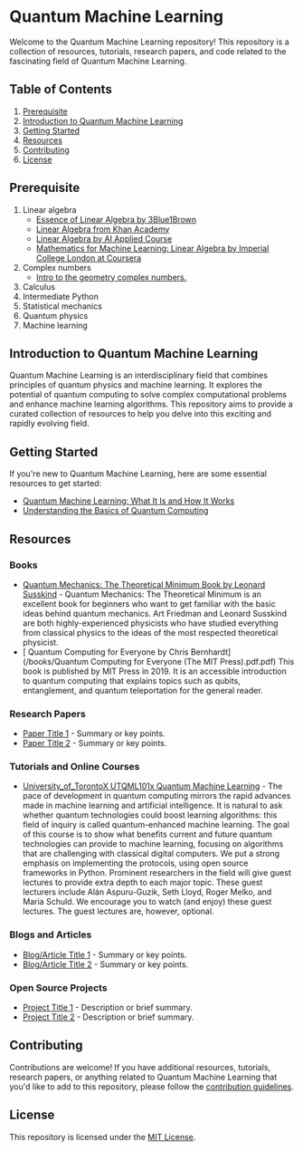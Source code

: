 # Quantum Machine Learning

Welcome to the Quantum Machine Learning repository! This repository is a collection of resources, tutorials, research papers, and code related to the fascinating field of Quantum Machine Learning.
## Table of Contents

1. [Prerequisite](#prerequisite)
2. [Introduction to Quantum Machine Learning](#introduction-to-quantum-machine-learning)
3. [Getting Started](#getting-started)
4. [Resources](#resources)
5. [Contributing](#contributing)
6. [License](#license)


## Prerequisite 

1. Linear algebra
    - [Essence of Linear Algebra by 3Blue1Brown](https://www.youtube.com/playlist?list=PLZHQObOWTQDPD3MizzM2xVFitgF8hE_ab)
    - [Linear Algebra from Khan Academy](https://www.khanacademy.org/math/linear-algebra)
    - [Linear Algebra by AI Applied Course](https://www.appliedaicourse.com/lecture/11/applied-machine-learning-online-course/2829/why-learn-it/0/free-videos)
    - [Mathematics for Machine Learning: Linear Algebra by Imperial College London at Coursera](https://www.coursera.org/learn/linear-algebra-machine-learning)
2. Complex numbers
    - [Intro to the geometry complex numbers.](https://www.youtube.com/watch?v=5PcpBw5Hbwo)
4. Calculus
5. Intermediate Python
6. Statistical mechanics
7. Quantum physics
8. Machine learning



## Introduction to Quantum Machine Learning

Quantum Machine Learning is an interdisciplinary field that combines principles of quantum physics and machine learning. It explores the potential of quantum computing to solve complex computational problems and enhance machine learning algorithms. This repository aims to provide a curated collection of resources to help you delve into this exciting and rapidly evolving field.

## Getting Started

If you're new to Quantum Machine Learning, here are some essential resources to get started:

- [Quantum Machine Learning: What It Is and How It Works](link_to_intro_article)
- [Understanding the Basics of Quantum Computing](link_to_quantum_computing_intro)

## Resources

### Books
- [Quantum Mechanics: The Theoretical Minimum Book by Leonard Susskind](/books/QuaMecTheTheMin.pdf) - Quantum Mechanics: The Theoretical Minimum is an excellent book for beginners who want to get familiar with the basic ideas behind quantum mechanics. Art Friedman and Leonard Susskind are both highly-experienced physicists who have studied everything from classical physics to the ideas of the most respected theoretical physicist.
- [ Quantum Computing for Everyone by Chris Bernhardt](/books/Quantum Computing for Everyone (The MIT Press).pdf.pdf)  This book is published by MIT Press in 2019. It is an accessible introduction to quantum computing that explains topics such as qubits, entanglement, and quantum teleportation for the general reader.


### Research Papers
- [Paper Title 1](link_to_paper1) - Summary or key points.
- [Paper Title 2](link_to_paper2) - Summary or key points.

### Tutorials and Online Courses
- [University_of_TorontoX UTQML101x Quantum Machine Learning](link_to_tutorial1) - The pace of development in quantum computing mirrors the rapid advances made in machine learning and artificial intelligence. It is natural to ask whether quantum technologies could boost learning algorithms: this field of inquiry is called quantum-enhanced machine learning. The goal of this course is to show what benefits current and future quantum technologies can provide to machine learning, focusing on algorithms that are challenging with classical digital computers. We put a strong emphasis on implementing the protocols, using open source frameworks in Python. Prominent researchers in the field will give guest lectures to provide extra depth to each major topic. These guest lecturers include Alán Aspuru-Guzik, Seth Lloyd, Roger Melko, and Maria Schuld. We encourage you to watch (and enjoy) these guest lectures. The guest lectures are, however, optional. 


### Blogs and Articles
- [Blog/Article Title 1](link_to_blog1) - Summary or key points.
- [Blog/Article Title 2](link_to_blog2) - Summary or key points.

### Open Source Projects
- [Project Title 1](link_to_project1) - Description or brief summary.
- [Project Title 2](link_to_project2) - Description or brief summary.

## Contributing

Contributions are welcome! If you have additional resources, tutorials, research papers, or anything related to Quantum Machine Learning that you'd like to add to this repository, please follow the [contribution guidelines](CONTRIBUTING.md).

## License

This repository is licensed under the [MIT License](LICENSE).
